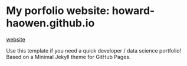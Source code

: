# My porfolio website: howard-haowen.github.io
[website](https://howard-haowen.github.io)

Use this template if you need a quick developer / data science portfolio! Based on a Minimal Jekyll theme for GitHub Pages.
